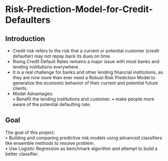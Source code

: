 # Risk-Prediction-Model-for-Credit-Defaulters
## Introduction
- Credit risk refers to the risk that a current or potential customer (credit defaulter) may not repay back its dues on time. 
- Rising Credit Default Rates remains a major issue with most banks and lending institutions everywhere. 
- It is a real challenge for banks and other lending financial institutions, as they are now more than ever need a Robust Risk Prediction Model to generalize the economic behavior of their current and potential future clients. 
- Model Advantages:  
  • Benefit the lending institutions and customer. 
  • make people more aware of the potential defaulting rate.
  
## Goal
The goal of this project:  
• Building and comparing predictive risk models using advanced classifiers like ensemble methods to resolve problem.    
• Use Logistic Regression as benchmark algorithm and attempt to build a better classifier.
